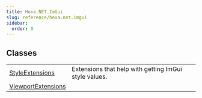 ```yaml
---
title: Hexa.NET.ImGui
slug: reference/hexa.net.imgui
sidebar:
  order: 0
---
```

## Classes

| | |
| --- | --- |
| [StyleExtensions](../hexa.net.imgui.styleextensions/) | Extensions that help with getting ImGui style values. |
| [ViewportExtensions](../hexa.net.imgui.viewportextensions/) |  |
